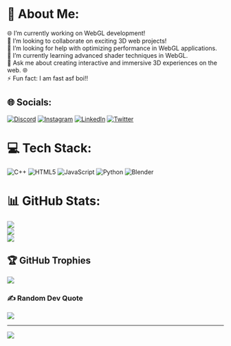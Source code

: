 # 💫 About Me:
🌐 I’m currently working on WebGL development! <br>🚀 I’m looking to collaborate on exciting 3D web projects! <br>🤝 I’m looking for help with optimizing performance in WebGL applications. <br>🎨 I’m currently learning advanced shader techniques in WebGL. <br>💬 Ask me about creating interactive and immersive 3D experiences on the web. 🌐<br>⚡ Fun fact: I am fast asf boi!!


## 🌐 Socials:
[![Discord](https://img.shields.io/badge/Discord-%237289DA.svg?logo=discord&logoColor=white)](https://discord.gg/https://discord.com/channels/@me) [![Instagram](https://img.shields.io/badge/Instagram-%23E4405F.svg?logo=Instagram&logoColor=white)](https://instagram.com/7x.talha) [![LinkedIn](https://img.shields.io/badge/LinkedIn-%230077B5.svg?logo=linkedin&logoColor=white)](https://linkedin.com/in/talha) [![Twitter](https://img.shields.io/badge/Twitter-%231DA1F2.svg?logo=Twitter&logoColor=white)](https://twitter.com/CoderTalhaa) 

# 💻 Tech Stack:
![C++](https://img.shields.io/badge/c++-%2300599C.svg?style=for-the-badge&logo=c%2B%2B&logoColor=white) ![HTML5](https://img.shields.io/badge/html5-%23E34F26.svg?style=for-the-badge&logo=html5&logoColor=white) ![JavaScript](https://img.shields.io/badge/javascript-%23323330.svg?style=for-the-badge&logo=javascript&logoColor=%23F7DF1E) ![Python](https://img.shields.io/badge/python-3670A0?style=for-the-badge&logo=python&logoColor=ffdd54) ![Blender](https://img.shields.io/badge/blender-%23F5792A.svg?style=for-the-badge&logo=blender&logoColor=white)
# 📊 GitHub Stats:
![](https://github-readme-stats.vercel.app/api?username=CoderTalhaa&theme=radical&hide_border=false&include_all_commits=false&count_private=false)<br/>
![](https://github-readme-streak-stats.herokuapp.com/?user=CoderTalhaa&theme=radical&hide_border=false)<br/>
![](https://github-readme-stats.vercel.app/api/top-langs/?username=CoderTalhaa&theme=radical&hide_border=false&include_all_commits=false&count_private=false&layout=compact)

## 🏆 GitHub Trophies
![](https://github-profile-trophy.vercel.app/?username=CoderTalhaa&theme=radical&no-frame=false&no-bg=true&margin-w=4)

### ✍️ Random Dev Quote
![](https://quotes-github-readme.vercel.app/api?type=horizontal&theme=radical)

---
[![](https://visitcount.itsvg.in/api?id=CoderTalhaa&icon=0&color=0)](https://visitcount.itsvg.in)

<!-- Proudly created with GPRM ( https://gprm.itsvg.in ) -->
